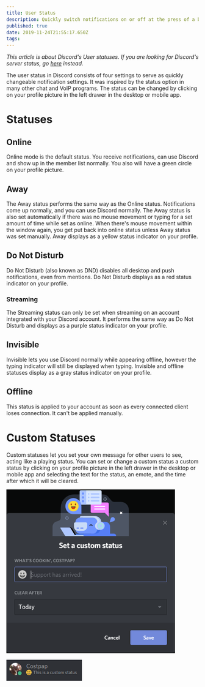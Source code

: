 ```yaml
---
title: User Status
description: Quickly switch notifications on or off at the press of a button
published: true
date: 2019-11-24T21:55:17.650Z
tags: 
---
```


*This article is about Discord's User statuses. If you are looking for Discord's server status, go [here](https://status.discordapp.com) instead.*

The user status in Discord consists of four settings to serve as quickly changeable notification settings. It was inspired by the status option in many other chat and VoIP programs. The status can be changed by clicking on your profile picture in the left drawer in the desktop or mobile app.

# Statuses

## Online
Online mode is the default status. You receive notifications, can use Discord and show up in the member list normally. You also will have a green circle on your profile picture.

## Away <img src="https://cdn.discordapp.com/emojis/459151263137923072.png?v=1" width="12" height="12">
The Away status performs the same way as the Online status. Notifications come up normally, and you can use Discord normally. 
The Away status is also set automatically if there was no mouse movement or typing for a set amount of time while set as online. When there's mouse movement within the window again, you get put back into online status unless Away status was set manually. Away displays as a yellow status indicator on your profile. 



## Do Not Disturb <img src="https://cdn.discordapp.com/emojis/459151262924144660.png?v=1" width="12" height="12">
Do Not Disturb (also known as DND) disables all desktop and push notifications, even from mentions. Do Not Disturb displays as a red status indicator on your profile. 

### Streaming <img src="https://cdn.discordapp.com/emojis/459201345455652895.png?v=1" width="12" height="12">

The Streaming status can only be set when streaming on an account integrated with your Discord account. It performs the same way as Do Not Disturb and displays as a purple status indicator on your profile. 

## Invisible <img src="https://cdn.discordapp.com/emojis/459151263179735050.png?v=1" width="12" height="12">
Invisible lets you use Discord normally while appearing offline, however the typing indicator will still be displayed when typing. Invisible and offline statuses display as a gray status indicator on your profile. 

## Offline
This status is applied to your account as soon as every connected client loses connection. It can't be applied manually.

# Custom Statuses

Custom statuses let you set your own message for other users to see, acting like a playing status. You can set or change a custom status a custom status by clicking on your profile picture in the left drawer in the desktop or mobile app and selecting the text for the status, an emote, and the time after which it will be cleared.

![Custom Status Menu ](/custom-status/custom-status-menu.png)

![Example of a Custom Status](/custom-status/custom-status.png)